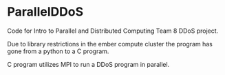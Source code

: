 # ParallelDDoS
Code for Intro to Parallel and Distributed Computing Team 8 DDoS project.

Due to library restrictions in the ember compute cluster the program has gone from a python to a C program.

C program utilizes MPI to run a DDoS program in parallel.
